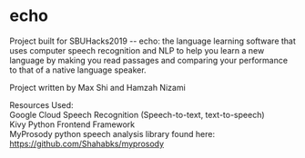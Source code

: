 # echo
Project built for SBUHacks2019 -- echo: the language learning software that uses computer speech recognition and NLP to help you learn a new language by making you read passages and comparing your performance to that of a native language speaker. 

Project written by Max Shi and Hamzah Nizami

Resources Used:  
Google Cloud Speech Recognition (Speech-to-text, text-to-speech)  
Kivy Python Frontend Framework  
MyProsody python speech analysis library found here: https://github.com/Shahabks/myprosody  
